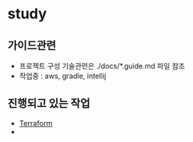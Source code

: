 # study

## 가이드관련
- 프로젝트 구성 기술관련은 ./docs/*.guide.md 파일 참조
- 작업중 : aws, gradle, intellij

## 진행되고 있는 작업
- [Terraform](./apps/poc/terraform)
- 
